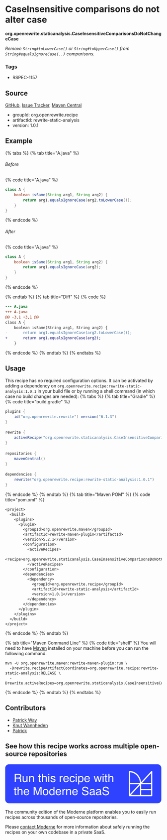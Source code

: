 # CaseInsensitive comparisons do not alter case

**org.openrewrite.staticanalysis.CaseInsensitiveComparisonsDoNotChangeCase**

_Remove `String#toLowerCase()` or `String#toUpperCase()` from `String#equalsIgnoreCase(..)` comparisons._

### Tags

* RSPEC-1157

## Source

[GitHub](https://github.com/openrewrite/rewrite-static-analysis/blob/main/src/main/java/org/openrewrite/staticanalysis/CaseInsensitiveComparisonsDoNotChangeCase.java), [Issue Tracker](https://github.com/openrewrite/rewrite-static-analysis/issues), [Maven Central](https://central.sonatype.com/artifact/org.openrewrite.recipe/rewrite-static-analysis/1.0.1/jar)

* groupId: org.openrewrite.recipe
* artifactId: rewrite-static-analysis
* version: 1.0.1

## Example


{% tabs %}
{% tab title="A.java" %}

###### Before
{% code title="A.java" %}
```java
class A {
    boolean isSame(String arg1, String arg2) {
        return arg1.equalsIgnoreCase(arg2.toLowerCase());
    }
}
```
{% endcode %}

###### After
{% code title="A.java" %}
```java
class A {
    boolean isSame(String arg1, String arg2) {
        return arg1.equalsIgnoreCase(arg2);
    }
}
```
{% endcode %}

{% endtab %}
{% tab title="Diff" %}
{% code %}
```diff
--- A.java
+++ A.java
@@ -3,1 +3,1 @@
class A {
    boolean isSame(String arg1, String arg2) {
-       return arg1.equalsIgnoreCase(arg2.toLowerCase());
+       return arg1.equalsIgnoreCase(arg2);
    }
```
{% endcode %}
{% endtab %}
{% endtabs %}


## Usage

This recipe has no required configuration options. It can be activated by adding a dependency on `org.openrewrite.recipe:rewrite-static-analysis:1.0.1` in your build file or by running a shell command (in which case no build changes are needed): 
{% tabs %}
{% tab title="Gradle" %}
{% code title="build.gradle" %}
```groovy
plugins {
    id("org.openrewrite.rewrite") version("6.1.3")
}

rewrite {
    activeRecipe("org.openrewrite.staticanalysis.CaseInsensitiveComparisonsDoNotChangeCase")
}

repositories {
    mavenCentral()
}

dependencies {
    rewrite("org.openrewrite.recipe:rewrite-static-analysis:1.0.1")
}
```
{% endcode %}
{% endtab %}
{% tab title="Maven POM" %}
{% code title="pom.xml" %}
```markup
<project>
  <build>
    <plugins>
      <plugin>
        <groupId>org.openrewrite.maven</groupId>
        <artifactId>rewrite-maven-plugin</artifactId>
        <version>5.2.1</version>
        <configuration>
          <activeRecipes>
            <recipe>org.openrewrite.staticanalysis.CaseInsensitiveComparisonsDoNotChangeCase</recipe>
          </activeRecipes>
        </configuration>
        <dependencies>
          <dependency>
            <groupId>org.openrewrite.recipe</groupId>
            <artifactId>rewrite-static-analysis</artifactId>
            <version>1.0.1</version>
          </dependency>
        </dependencies>
      </plugin>
    </plugins>
  </build>
</project>
```
{% endcode %}
{% endtab %}

{% tab title="Maven Command Line" %}
{% code title="shell" %}
You will need to have [Maven](https://maven.apache.org/download.cgi) installed on your machine before you can run the following command.

```shell
mvn -U org.openrewrite.maven:rewrite-maven-plugin:run \
  -Drewrite.recipeArtifactCoordinates=org.openrewrite.recipe:rewrite-static-analysis:RELEASE \
  -Drewrite.activeRecipes=org.openrewrite.staticanalysis.CaseInsensitiveComparisonsDoNotChangeCase
```
{% endcode %}
{% endtab %}
{% endtabs %}

## Contributors
* [Patrick Way](pway99@users.noreply.github.com)
* [Knut Wannheden](knut@moderne.io)
* [Patrick](patway99@gmail.com)


## See how this recipe works across multiple open-source repositories

[![Moderne Link Image](/.gitbook/assets/ModerneRecipeButton.png)](https://app.moderne.io/recipes/org.openrewrite.staticanalysis.CaseInsensitiveComparisonsDoNotChangeCase)

The community edition of the Moderne platform enables you to easily run recipes across thousands of open-source repositories.

Please [contact Moderne](https://moderne.io/product) for more information about safely running the recipes on your own codebase in a private SaaS.
